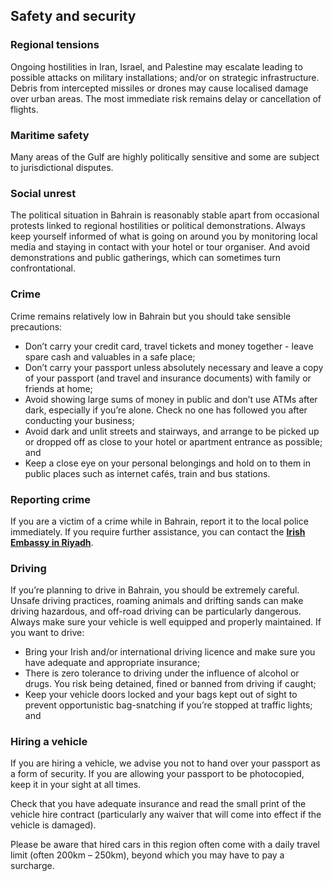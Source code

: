 ## Safety and security

### Regional tensions

Ongoing hostilities in Iran, Israel, and Palestine may escalate leading to possible attacks on military installations; and/or on strategic infrastructure. Debris from intercepted missiles or drones may cause localised damage over urban areas. The most immediate risk remains delay or cancellation of flights.

### Maritime safety

Many areas of the Gulf are highly politically sensitive and some are subject to jurisdictional disputes.

### Social unrest

The political situation in Bahrain is reasonably stable apart from occasional protests linked to regional hostilities or political demonstrations. Always keep yourself informed of what is going on around you by monitoring local media and staying in contact with your hotel or tour organiser. And avoid demonstrations and public gatherings, which can sometimes turn confrontational.

### **Crime**

Crime remains relatively low in Bahrain but you should take sensible precautions:

* Don’t carry your credit card, travel tickets and money together - leave spare cash and valuables in a safe place;
* Don’t carry your passport unless absolutely necessary and leave a copy of your passport (and travel and insurance documents) with family or friends at home;
* Avoid showing large sums of money in public and don’t use ATMs after dark, especially if you’re alone. Check no one has followed you after conducting your business;
* Avoid dark and unlit streets and stairways, and arrange to be picked up or dropped off as close to your hotel or apartment entrance as possible; and
* Keep a close eye on your personal belongings and hold on to them in public places such as internet cafés, train and bus stations.

### **Reporting crime**

If you are a victim of a crime while in Bahrain, report it to the local police immediately. If you require further assistance, you can contact the [**Irish Embassy in Riyadh**](/en/saudiarabia/riyadh/).

### **Driving**

If you’re planning to drive in Bahrain, you should be extremely careful. Unsafe driving practices, roaming animals and drifting sands can make driving hazardous, and off-road driving can be particularly dangerous. Always make sure your vehicle is well equipped and properly maintained. If you want to drive:

* Bring your Irish and/or international driving licence and make sure you have adequate and appropriate insurance;
* There is zero tolerance to driving under the influence of alcohol or drugs. You risk being detained, fined or banned from driving if caught;
* Keep your vehicle doors locked and your bags kept out of sight to prevent opportunistic bag-snatching if you’re stopped at traffic lights; and

### **Hiring a vehicle**

If you are hiring a vehicle, we advise you not to hand over your passport as a form of security. If you are allowing your passport to be photocopied, keep it in your sight at all times.

Check that you have adequate insurance and read the small print of the vehicle hire contract (particularly any waiver that will come into effect if the vehicle is damaged).

Please be aware that hired cars in this region often come with a daily travel limit (often 200km – 250km), beyond which you may have to pay a surcharge.